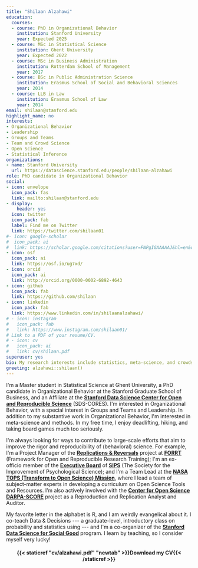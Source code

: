```yaml
---
title: "Shilaan Alzahawi"
education:
  courses:
  - course: PhD in Organizational Behavior
    institution: Stanford University
    year: Expected 2025
  - course: MSc in Statistical Science
    institution: Ghent University
    year: Expected 2022
  - course: MSc in Business Administration
    institution: Rotterdam School of Management
    year: 2017
  - course: BSc in Public Administration Science
    institution: Erasmus School of Social and Behavioral Sciences
    year: 2014
  - course: LLB in Law
    institution: Erasmus School of Law
    year: 2014
email: shilaan@stanford.edu
highlight_name: no
interests:
- Organizational Behavior 
- Leadership
- Groups and Teams
- Team and Crowd Science 
- Open Science
- Statistical Inference
organizations:
- name: Stanford University
  url: https://datascience.stanford.edu/people/shilaan-alzahawi
role: PhD candidate in Organizational Behavior
social:
- icon: envelope
  icon_pack: fas
  link: mailto:shilaan@stanford.edu 
- display:
    header: yes
  icon: twitter
  icon_pack: fab
  label: Find me on Twitter
  link: https://twitter.com/shilaan01
#- icon: google-scholar
#  icon_pack: ai
#  link: https://scholar.google.com/citations?user=FNPgIGAAAAAJ&hl=en&oi=sra
- icon: osf
  icon_pack: ai
  link: https://osf.io/ug7xd/ 
- icon: orcid
  icon_pack: ai
  link: http://orcid.org/0000-0002-6892-4643 
- icon: github
  icon_pack: fab
  link: https://github.com/shilaan
- icon: linkedin
  icon_pack: fab
  link: https://www.linkedin.com/in/shilaanalzahawi/
# - icon: instagram
#   icon_pack: fab
#   link: https://www.instagram.com/shilaan01/ 
# Link to a PDF of your resume/CV.
# - icon: cv
#   icon_pack: ai
#   link: cv/shilaan.pdf
superuser: yes
bio: My research interests include statistics, meta-science, and crowdsourced science
greeting: alzahawi::shilaan()
---
```


I'm a Master student in Statistical Science at Ghent University, a PhD candidate in Organizational Behavior at the Stanford Graduate School of Business, and an Affiliate at the [**Stanford Data Science Center for Open and Reproducible Science**](https://datascience.stanford.edu/cores) (SDS-CORES). I'm interested in Organizational Behavior, with a special interest in Groups and Teams and Leadership. In addition to my substantive work in Organizational Behavior, I'm interested in meta-science and methods. In my free time, I enjoy deadlifting, hiking, and taking board games much too seriously. 

I'm always looking for ways to contribute to large-scale efforts that aim to improve the rigor and reproducibility of (behavioral) science. For example, I'm a Project Manager of the [**Replications & Reversals**](https://forrt.org/reversals/) project at [**FORRT**](https://forrt.org) (Framework for Open and Reproducible Research Training); I'm an ex-officio member of the [**Executive Board**](https://improvingpsych.org/board/) of [**SIPS**](https://improvingpsych.org) (The Society for the Improvement of Psychological Science); and I'm a Team Lead at the [**NASA TOPS (Transform to Open Science) Mission**](https://science.nasa.gov/open-science/transform-to-open-science), where I lead a team of subject-matter experts in developing a curriculum on Open Science Tools and Resources. I’m also actively involved with the [**Center for Open Science DARPA-SCORE**](https://www.cos.io/score) project as a Reproduction and Replication Analyst and Auditor.  

My favorite letter in the alphabet is R, and I am weirdly evangelical about it. I co-teach Data & Decisions --- a graduate-level, introductory class on probability and statistics using <i class="fab fa-r-project" aria-hidden="true" style="color:#035AA6"></i> --- and I'm a co-organizer of the [**Stanford Data Science for Social Good**](https://datascience.stanford.edu/programs/data-science-social-good-summer-program) program. I learn by teaching, so I consider myself very lucky!

<center> 

#### <i class="fa fa-download" aria-hidden="true" style="color:#035AA6"></i> {{< staticref "cv/alzahawi.pdf" "newtab" >}}Download my CV{{< /staticref >}}
</center> 

